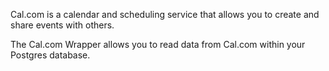 Cal.com is a calendar and scheduling service that allows you to create and share events with others.

The Cal.com Wrapper allows you to read data from Cal.com within your Postgres database.
